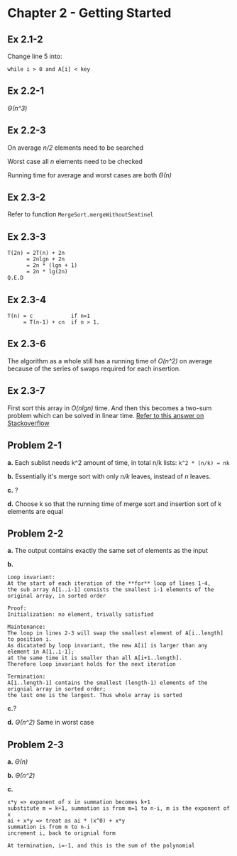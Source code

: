 # Chapter 2 - Getting Started

## Ex 2.1-2
Change line 5 into:
```
while i > 0 and A[i] < key
```

## Ex 2.2-1
_&Theta;(n^3)_

## Ex 2.2-3
On average _n/2_ elements need to be searched

Worst case all _n_ elements need to be checked

Running time for average and worst cases are both _&Theta;(n)_

## Ex 2.3-2
Refer to function `MergeSort.mergeWithoutSentinel`

## Ex 2.3-3
```
T(2n) = 2T(n) + 2n
      = 2nlgn + 2n
      = 2n * (lgn + 1)
      = 2n * lg(2n)
Q.E.D
```

## Ex 2.3-4
```
T(n) = c            if n=1
     = T(n-1) + cn  if n > 1.
```

## Ex 2.3-6
The algorithm as a whole still has a running time of _O(n^2)_ on average because of the series of swaps required for each insertion.

## Ex 2.3-7
First sort this array in _O(nlgn)_ time. And then this becomes a two-sum problem which can be solved in linear time.
[Refer to this answer on Stackoverflow](http://stackoverflow.com/a/11928155/2408445)

## Problem 2-1
**a.** Each sublist needs k^2 amount of time, in total n/k lists: `k^2 * (n/k) = nk`

**b.** Essentially it's merge sort with only _n/k_ leaves, instead of _n_ leaves.

**c.** ?

**d.** Choose k so that the running time of merge sort and insertion sort of k elements are equal

## Problem 2-2
**a.** The output contains exactly the same set of elements as the input

**b.** 

    Loop invariant:
    At the start of each iteration of the **for** loop of lines 1-4, 
    the sub array A[1..i-1] consists the smallest i-1 elements of the original array, in sorted order
    
    Proof:
    Initialization: no element, trivally satisfied
    
    Maintenance: 
    The loop in lines 2-3 will swap the smallest element of A[i..length] to position i. 
    As dicatated by loop invariant, the new A[i] is larger than any element in A[1..i-1]; 
    at the same time it is smaller than all A[i+1..length]. 
    Therefore loop invariant holds for the next iteration
    
    Termination: 
    A[1..length-1] contains the smallest (length-1) elements of the orignial array in sorted order; 
    the last one is the largest. Thus whole array is sorted
    
**c.**?

**d.** _&Theta;(n^2)_ Same in worst case
    
## Problem 2-3
**a.** _&Theta;(n)_

**b.** _&Theta;(n^2)_

**c.** 

    x*y => exponent of x in summation becomes k+1
    substitute m = k+1, summation is from m=1 to n-i, m is the exponent of x
    ai + x*y => treat as ai * (x^0) + x*y
    summation is from m to n-i
    increment i, back to orignial form
    
    At termination, i=-1, and this is the sum of the polynomial
    
    